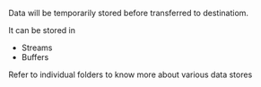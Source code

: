 Data will be temporarily stored before transferred to destinatiom.

It can be stored in 

- Streams
- Buffers


Refer to individual folders to know more about various data stores
